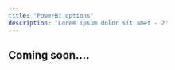 ```yaml
---
title: 'PowerBi options'
description: 'Lorem ipsum dolor sit amet - 2'
---
```


## Coming soon....
